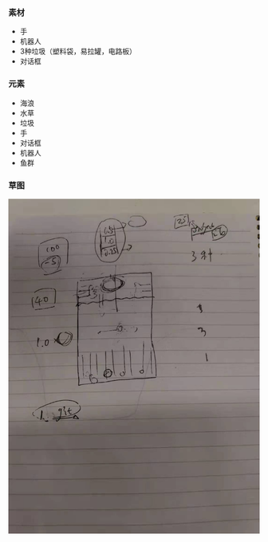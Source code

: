 ### 素材
- 手
- 机器人
- 3种垃圾（塑料袋，易拉罐，电路板）
- 对话框

### 元素
- 海浪
- 水草
- 垃圾
- 手
- 对话框
- 机器人
- 鱼群

### 草图
![](./demands/draft_08.23.jpeg)